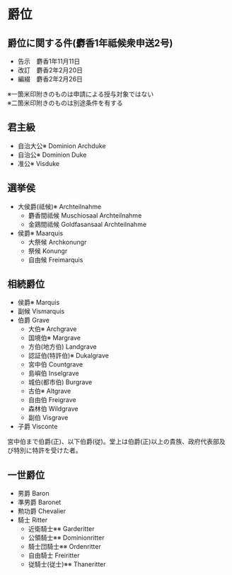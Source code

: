 # 爵位

## 爵位に関する件(麝香1年祗候衆申送2号)

- 告示　麝香1年11月11日
- 改訂　麝香2年2月20日
- 編綴　麝香2年2月26日

※一箇米印附きのものは申請による授与対象ではない  
※二箇米印附きのものは別途条件を有する

## 君主級

- 自治大公※ Dominion Archduke
- 自治公※ Dominion Duke
- 准公※ Visduke

## 選挙侯

- 大侯爵(祗候)※ Archteilnahme
  - 麝香間祗候 Muschiosaal Archteilnahme
  - 金鶏間祗候 Goldfasansaal Archteilnahme
- 侯爵※ Maarquis
  - 大祭候 Archkonungr
  - 祭候 Konungr
  - 自由候 Freimarquis

## 相続爵位

- 侯爵※ Marquis
 - 副候 Vismarquis
- 伯爵 Grave
  - 大伯※ Archgrave
  - 国境伯※ Margrave
  - 方伯(地方伯) Landgrave
  - 認証伯(特許伯)※ Dukalgrave
  - 宮中伯 Countgrave
  - 島嶼伯 Inselgrave
  - 城伯(都市伯) Burgrave
  - 古伯※ Altgrave
  - 自由伯 Freigrave
  - 森林伯 Wildgrave
  - 副伯 Visgrave
- 子爵 Visconte

宮中伯まで伯爵(正)、以下伯爵(従)。堂上は伯爵(正)以上の貴族、政府代表部及び特別に特許を受けた者。

## 一世爵位

- 男爵 Baron
- 準男爵 Baronet
- 勲功爵 Chevalier
- 騎士 Ritter
  - 近衛騎士※※ Garderitter
  - 公領騎士※※ Dominionritter
  - 騎士団騎士※※ Ordenritter
  - 自由騎士 Freiritter
  - 従騎士(従士)※※ Thaneritter
